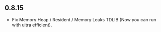 ## 0.8.15

- Fix Memory Heap / Resident / Memory Leaks TDLIB (Now you can run with ultra efficient).
